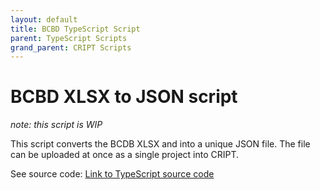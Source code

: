```yaml
---
layout: default
title: BCBD TypeScript Script
parent: TypeScript Scripts
grand_parent: CRIPT Scripts
---
```


# BCBD XLSX to JSON script

*note: this script is WIP*

This script converts the BCDB XLSX and into a unique JSON file. The file can be uploaded at once as a single project into CRIPT.

See source code: [Link to TypeScript source code](https://github.com/C-Accel-CRIPT/criptscripts/tree/master/scripts/typescript/src/bcdb)
